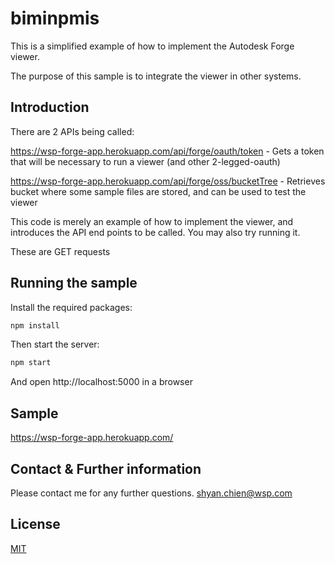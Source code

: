 # biminpmis
This is a simplified example of how to implement the Autodesk Forge viewer. 

The purpose of this sample is to integrate the viewer in other systems. 

## Introduction
There are 2 APIs being called:

https://wsp-forge-app.herokuapp.com/api/forge/oauth/token - Gets a token that will be necessary to run a viewer (and other 2-legged-oauth)

https://wsp-forge-app.herokuapp.com/api/forge/oss/bucketTree - Retrieves bucket where some sample files are stored, and can be used to test the viewer

This code is merely an example of how to implement the viewer, and introduces the API end points to be called. You may also try running it. 

These are GET requests

## Running the sample

Install the required packages:

``` bash
npm install
```
Then start the server:
```javascript
npm start
```
And open http://localhost:5000 in a browser

## Sample
https://wsp-forge-app.herokuapp.com/

## Contact & Further information
Please contact me for any further questions. 
shyan.chien@wsp.com

## License
[MIT](https://choosealicense.com/licenses/mit/)
